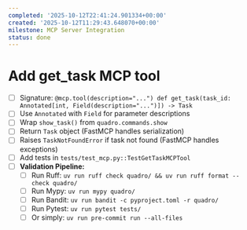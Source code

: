 ```yaml
---
completed: '2025-10-12T22:41:24.901334+00:00'
created: '2025-10-12T11:29:43.648070+00:00'
milestone: MCP Server Integration
status: done
---
```


# Add get_task MCP tool

- [ ] Signature: `@mcp.tool(description="...") def get_task(task_id: Annotated[int, Field(description="...")]) -> Task`
- [ ] Use `Annotated` with `Field` for parameter descriptions
- [ ] Wrap `show_task()` from `quadro.commands.show`
- [ ] Return `Task` object (FastMCP handles serialization)
- [ ] Raises `TaskNotFoundError` if task not found (FastMCP handles exceptions)
- [ ] Add tests in `tests/test_mcp.py::TestGetTaskMCPTool`
- [ ] **Validation Pipeline:**
  - [ ] Run Ruff: `uv run ruff check quadro/ && uv run ruff format --check quadro/`
  - [ ] Run Mypy: `uv run mypy quadro/`
  - [ ] Run Bandit: `uv run bandit -c pyproject.toml -r quadro/`
  - [ ] Run Pytest: `uv run pytest tests/`
  - [ ] Or simply: `uv run pre-commit run --all-files`
